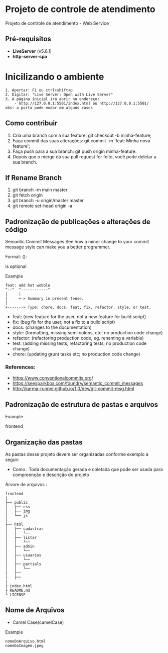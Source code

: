 # Projeto de controle de atendimento

Projeto de controle de atendimento - Web Service

## Pré-requisitos
- **LiveServer** (v5.6.1)
- **http-server-spa**

# Inicilizando o ambiente
```
1. Apertar: F1 ou ctrl+shift+p
2. Digitar: "Live Server: Open with Live Server"
3. A página inicial irá abrir no endereço:
    - http://127.0.0.1:5501/index.html ou http://127.0.0.1:5501/
obs: a porta pode mudar em alguns casos

```
## Como contribuir

1. Cria uma branch com a sua feature: git checkout -b minha-feature;
2. Faça commit das suas alterações: git commit -m 'feat: Minha nova feature';
3. Faça push para a sua branch: git push origin minha-feature.
4. Depois que o merge da sua pull request for feito, você pode deletar a sua branch.

## If Rename Branch

1. git branch -m main master
2. git fetch origin
3. git branch -u origin/master master
4. git remote set-head origin -a

## Padronização de publicações e alterações de código

Semantic Commit Messages
See how a minor change to your commit message style can make you a better programmer.

Format: <type>(<scope>): <subject>

<scope> is optional

Example

```
feat: add hat wobble
^--^  ^------------^
|     |
|     +-> Summary in present tense.
|
+-------> Type: chore, docs, feat, fix, refactor, style, or test.
```

* feat: (new feature for the user, not a new feature for build script)
* fix: (bug fix for the user, not a fix to a build script)
* docs: (changes to the documentation)
* style: (formatting, missing semi colons, etc; no production code change)
* refactor: (refactoring production code, eg. renaming a variable)
* test: (adding missing tests, refactoring tests; no production code change)
* chore: (updating grunt tasks etc; no production code change)

### References:

* https://www.conventionalcommits.org/
* https://seesparkbox.com/foundry/semantic_commit_messages
* http://karma-runner.github.io/1.0/dev/git-commit-msg.html


## Padronização de estrutura de pastas e arquivos

Example

<scope>

frontend

## Organização das pastas

As pastas desse projeto devem ser organizadas conforme exemplo a seguir:

- Como : Toda documentação gerada e coletada que pode ser usada para compreenção e descrição do projeto

Árvore de arquivos :

```
frontend
|
├── public
│   ├── css
│   ├── img
│   └── js
|
├── html
│   ├── cadastrar
│   │   └──
│   ├── listar
│   │   └──
│   ├── admin
│   │   └──
│   ├── usuarios
│   │   └──
│   ├── partials
│   │   └──
|   ├──
|   ├──
|
├ index.html
├ README.md
└ LICENSE
```

## Nome de Arquivos

* Camel Case(camelCase)

Example

```
nomeDoArquivo.html
nomeDaImagem.jpeg

```
